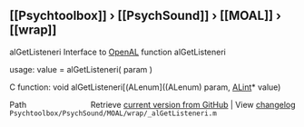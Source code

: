 ## [[Psychtoolbox]] &#8250; [[PsychSound]] &#8250; [[MOAL]] &#8250; [[wrap]]

alGetListeneri  Interface to [OpenAL](OpenAL) function alGetListeneri  
  
usage:  value = alGetListeneri( param )  
  
C function:  void alGetListeneri[(ALenum]((ALenum) param, [ALint](ALint)\* value)  




<div class="code_header" style="text-align:right;">
  <span style="float:left;">Path&nbsp;&nbsp;</span> <span class="counter">Retrieve <a href=
  "https://raw.github.com/Psychtoolbox-3/Psychtoolbox-3/beta/Psychtoolbox/PsychSound/MOAL/wrap/_alGetListeneri.m">current version from GitHub</a> | View <a href=
  "https://github.com/Psychtoolbox-3/Psychtoolbox-3/commits/beta/Psychtoolbox/PsychSound/MOAL/wrap/_alGetListeneri.m">changelog</a></span>
</div>
<div class="code">
  <code>Psychtoolbox/PsychSound/MOAL/wrap/_alGetListeneri.m</code>
</div>

